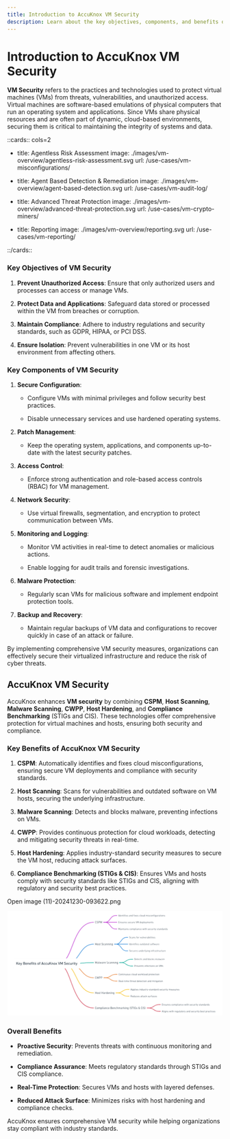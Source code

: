```yaml
---
title: Introduction to AccuKnox VM Security
description: Learn about the key objectives, components, and benefits of VM security, and how AccuKnox enhances VM security with CSPM, Host Scanning, Malware Scanning, CWPP, Host Hardening, and Compliance Benchmarking.
---
```


# Introduction to AccuKnox VM Security

**VM Security** refers to the practices and technologies used to protect virtual machines (VMs) from threats, vulnerabilities, and unauthorized access. Virtual machines are software-based emulations of physical computers that run an operating system and applications. Since VMs share physical resources and are often part of dynamic, cloud-based environments, securing them is critical to maintaining the integrity of systems and data.

::cards:: cols=2

- title: Agentless Risk Assessment
  image: ./images/vm-overview/agentless-risk-assessment.svg
  url: /use-cases/vm-misconfigurations/

- title: Agent Based Detection & Remediation
  image: ./images/vm-overview/agent-based-detection.svg
  url: /use-cases/vm-audit-log/

- title: Advanced Threat Protection
  image: ./images/vm-overview/advanced-threat-protection.svg
  url: /use-cases/vm-crypto-miners/

- title: Reporting
  image: ./images/vm-overview/reporting.svg
  url: /use-cases/vm-reporting/

::/cards::

### Key Objectives of VM Security

1. **Prevent Unauthorized Access**:
    Ensure that only authorized users and processes can access or manage VMs.

2. **Protect Data and Applications**:
    Safeguard data stored or processed within the VM from breaches or corruption.

3. **Maintain Compliance**:
    Adhere to industry regulations and security standards, such as GDPR, HIPAA, or PCI DSS.

4. **Ensure Isolation**:
    Prevent vulnerabilities in one VM or its host environment from affecting others.

### Key Components of VM Security

1. **Secure Configuration**:

    - Configure VMs with minimal privileges and follow security best practices.

    - Disable unnecessary services and use hardened operating systems.

2. **Patch Management**:

    - Keep the operating system, applications, and components up-to-date with the latest security patches.

3. **Access Control**:

    - Enforce strong authentication and role-based access controls (RBAC) for VM management.

4. **Network Security**:

    - Use virtual firewalls, segmentation, and encryption to protect communication between VMs.

5. **Monitoring and Logging**:

    - Monitor VM activities in real-time to detect anomalies or malicious actions.

    - Enable logging for audit trails and forensic investigations.

6. **Malware Protection**:

    - Regularly scan VMs for malicious software and implement endpoint protection tools.

7. **Backup and Recovery**:

    - Maintain regular backups of VM data and configurations to recover quickly in case of an attack or failure.

By implementing comprehensive VM security measures, organizations can effectively secure their virtualized infrastructure and reduce the risk of cyber threats.

## AccuKnox VM Security

AccuKnox enhances **VM security** by combining **CSPM**, **Host Scanning**, **Malware Scanning**, **CWPP**, **Host Hardening**, and **Compliance Benchmarking** (STIGs and CIS). These technologies offer comprehensive protection for virtual machines and hosts, ensuring both security and compliance.

### Key Benefits of AccuKnox VM Security

1. **CSPM**:
    Automatically identifies and fixes cloud misconfigurations, ensuring secure VM deployments and compliance with security standards.

2. **Host Scanning**:
    Scans for vulnerabilities and outdated software on VM hosts, securing the underlying infrastructure.

3. **Malware Scanning**:
    Detects and blocks malware, preventing infections on VMs.

4. **CWPP**:
    Provides continuous protection for cloud workloads, detecting and mitigating security threats in real-time.

5. **Host Hardening**:
    Applies industry-standard security measures to secure the VM host, reducing attack surfaces.

6. **Compliance Benchmarking (STIGs & CIS)**:
    Ensures VMs and hosts comply with security standards like STIGs and CIS, aligning with regulatory and security best practices.

Open image (11)-20241230-093622.png

![image (11)-20241230-093622.png](./images/vm-overview/1.png)

### Overall Benefits

- **Proactive Security**: Prevents threats with continuous monitoring and remediation.

- **Compliance Assurance**: Meets regulatory standards through STIGs and CIS compliance.

- **Real-Time Protection**: Secures VMs and hosts with layered defenses.

- **Reduced Attack Surface**: Minimizes risks with host hardening and compliance checks.

AccuKnox ensures comprehensive VM security while helping organizations stay compliant with industry standards.
